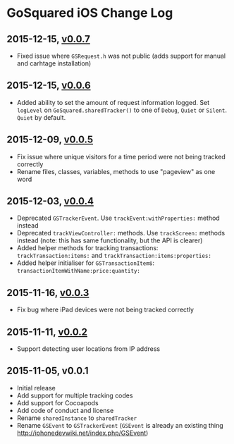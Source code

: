 # GoSquared iOS Change Log

## 2015-12-15, [v0.0.7]

- Fixed issue where `GSRequest.h` was not public (adds support for manual and carhtage installation)

## 2015-12-15, [v0.0.6]

- Added ability to set the amount of request information logged. Set `logLevel` on `GoSquared.sharedTracker()` to one of `Debug`, `Quiet` or `Silent`. `Quiet` by default.

## 2015-12-09, [v0.0.5]

- Fix issue where unique visitors for a time period were not being tracked correctly
- Rename files, classes, variables, methods to use "pageview" as one word

## 2015-12-03, [v0.0.4]

- Deprecated `GSTrackerEvent`. Use `trackEvent:withProperties:` method instead
- Deprecated `trackViewController:` methods. Use `trackScreen:` methods instead (note: this has same functionality, but the API is clearer)
- Added helper methods for tracking transactions: `trackTransaction:items:` and `trackTransaction:items:properties:`
- Added helper initialiser for `GSTransactionItem`s: `transactionItemWithName:price:quantity:`

## 2015-11-16, [v0.0.3]

- Fix bug where iPad devices were not being tracked correctly

## 2015-11-11, [v0.0.2]

- Support detecting user locations from IP address

## 2015-11-05, v0.0.1

- Initial release
- Add support for multiple tracking codes
- Add support for Cocoapods
- Add code of conduct and license
- Rename `sharedInstance` to `sharedTracker`
- Rename `GSEvent` to `GSTrackerEvent` (`GSEvent` is already an existing thing <http://iphonedevwiki.net/index.php/GSEvent>)

[v0.0.7]: https://github.com/gosquared/gosquared-ios/compare/v0.0.6...v0.0.7
[v0.0.6]: https://github.com/gosquared/gosquared-ios/compare/v0.0.5...v0.0.6
[v0.0.5]: https://github.com/gosquared/gosquared-ios/compare/v0.0.4...v0.0.5
[v0.0.4]: https://github.com/gosquared/gosquared-ios/compare/v0.0.3...v0.0.4
[v0.0.3]: https://github.com/gosquared/gosquared-ios/compare/v0.0.2...v0.0.3
[v0.0.2]: https://github.com/gosquared/gosquared-ios/compare/v0.0.1...v0.0.2
